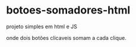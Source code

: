 # botoes-somadores-html
projeto simples em html e JS

onde dois botões clicaveis somam a cada clique.

